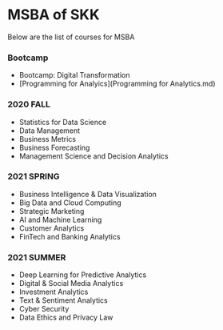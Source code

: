 # MSBA of SKK

Below are the list of courses for MSBA

### Bootcamp
- Bootcamp: Digital Transformation
- [Programming for Analyics](Programming for Analytics.md)

### 2020 FALL
- Statistics for Data Science
- Data Management
- Business Metrics
- Business Forecasting
- Management Science and Decision Analytics

### 2021 SPRING
- Business Intelligence & Data Visualization
- Big Data and Cloud Computing
- Strategic Marketing
- AI and Machine Learning
- Customer Analytics
- FinTech and Banking Analytics

### 2021 SUMMER
- Deep Learning for Predictive Analytics
- Digital & Social Media Analytics
- Investment Analytics
- Text & Sentiment Analytics
- Cyber Security
- Data Ethics and Privacy Law

